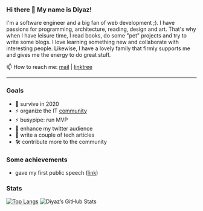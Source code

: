 ### Hi there 👋 My name is Diyaz!
I'm a software engineer and a big fan of web development ;). I have passions for programming, architecture, reading, design and art. That's why when I have leisure time, I read books, do some "pet" projects and try to write some blogs. I love learning something new and collaborate with interesting people. Likewise, I have a lovely family that firmly supports me and gives me the energy to do great stuff.  

📫 How to reach me: [mail](mailto:diyaz.yakubov@gmail.com) | [linktree](https://linktr.ee/diyaz)

<!--

Here are some ideas to get you started:

- 🔭 I’m currently working on ...
- 🌱 I’m currently learning ...
- 👯 I’m looking to collaborate on ...
- 🤔 I’m looking for help with ...
- 💬 Ask me about ...
- 📫 How to reach me: ...
- 😄 Pronouns: ...
- ⚡ Fun fact: ...

-->

--- 

### Goals
- 👀 survive in 2020
- ⚡ organize the IT [community](https://dotnetfin.com/)
- ⚡ busypipe: run MVP
- 💬 enhance my twitter audience
- 📝 write a couple of tech articles
- 🛠 contribute more to the community

### Some achievements
- gave my first public speech ([link](https://twitter.com/diyaz44916930/status/1205499081944109062?ref_src=twsrc%5Etfw))

### Stats

[![Top Langs](https://github-readme-stats.vercel.app/api/top-langs/?username=diyazy&layout=compact&langs_count=10)](https://github.com/diyazy)
<img alt="Diyaz’s GitHub Stats" src="https://github-readme-stats.vercel.app/api?username=DiyazY&show_icons=true&hide-border=true"/>

<!-- ### 📫 Contacts

[<img align="left" alt="email" width="22px" src="https://raw.githubusercontent.com/iconic/open-iconic/master/svg/envelope-closed.svg" />][mail]
[<img align="left" alt="LinkedIn" width="22px" src="https://cdn.jsdelivr.net/npm/simple-icons@v3/icons/linkedin.svg" />][linkedin]
[<img align="left" alt="Twitter" width="22px" src="https://cdn.jsdelivr.net/npm/simple-icons@v3/icons/twitter.svg" />][twitter]

[mail]: mailto:diyaz.yakubov@gmail.com
[linkedin]: https://www.linkedin.com/in/diyaz-y-4ba636116/
[twitter]: https://twitter.com/diyaz44916930   -->
